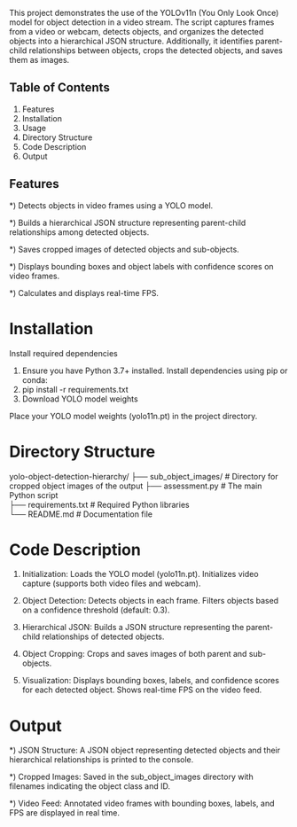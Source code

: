 This project demonstrates the use of the YOLOv11n (You Only Look Once) model for object detection in a video stream. The script captures frames from a video or webcam, detects objects, and organizes the detected objects into a hierarchical JSON structure. Additionally, it identifies parent-child relationships between objects, crops the detected objects, and saves them as images.
## Table of Contents
1) Features
2) Installation
3) Usage
4) Directory Structure
5) Code Description
6) Output

## Features
*) Detects objects in video frames using a YOLO model.

*) Builds a hierarchical JSON structure representing parent-child relationships among detected objects.

*) Saves cropped images of detected objects and sub-objects.

*) Displays bounding boxes and object labels with confidence scores on video frames.

*) Calculates and displays real-time FPS.
# Installation
Install required dependencies
1) Ensure you have Python 3.7+ installed. Install dependencies using pip or conda:
2)  pip install -r requirements.txt  
3) Download YOLO model weights

Place your YOLO model weights (yolo11n.pt) in the project directory.
# Directory Structure
yolo-object-detection-hierarchy/
├── sub_object_images/      # Directory for cropped object images of the output
├── assessment.py           # The main Python script  
├── requirements.txt        # Required Python libraries  
└── README.md               # Documentation file  
# Code Description
1) Initialization:
Loads the YOLO model (yolo11n.pt).
Initializes video capture (supports both video files and webcam).

2) Object Detection:
Detects objects in each frame.
Filters objects based on a confidence threshold (default: 0.3).

3) Hierarchical JSON:
Builds a JSON structure representing the parent-child relationships of detected objects.

4) Object Cropping:
Crops and saves images of both parent and sub-objects.

5) Visualization:
Displays bounding boxes, labels, and confidence scores for each detected object.
Shows real-time FPS on the video feed.

# Output
*) JSON Structure:
A JSON object representing detected objects and their hierarchical relationships is printed to the console.

*) Cropped Images:
Saved in the sub_object_images directory with filenames indicating the object class and ID.

*) Video Feed:
Annotated video frames with bounding boxes, labels, and FPS are displayed in real time.

























